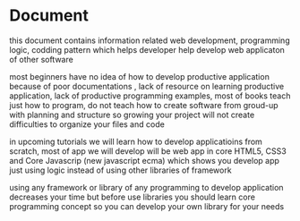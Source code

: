 <h1>Document</h1>

<p>this document contains information related web development, programming logic, codding pattern which helps developer help develop web applicaton of other software </p>

<p> most beginners have no idea of how to develop productive application because of poor documentations , lack of resource on learning productive application, lack of productive programming examples, most of books teach just how to program, do not teach how to create software from groud-up with planning and structure so growing your project will not create difficulties to organize your files and code </p>

<p> in upcoming tutorials we will learn how to develop applicatioins from scratch, most of app we will develop will be web app in core HTML5, CSS3 and Core Javascrip (new javascript ecma) which shows you develop app just using logic instead of using other libraries of framework </p>

<p>using any framework or library of any programming to develop application decreases your time but before use libraries you should learn core programming concept so you can develop your own library for your needs

